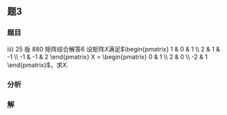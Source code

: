 ## 题3
### 题目
iii) 25 版 880 矩阵综合解答$6$
设矩阵$X$满足$\begin{pmatrix} 1 & 0 & 1 \\ 2 & 1 & -1 \\ -1 & -1 & 2 \end{pmatrix} X = \begin{pmatrix} 0 & 1 \\ 2 & 0 \\ -2 & 1 \end{pmatrix}$，求$X$.
### 分析

### 解